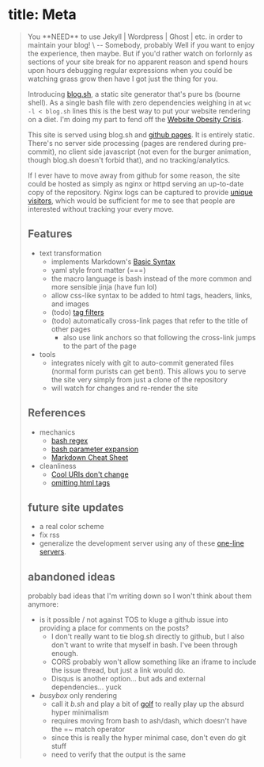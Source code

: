 title: Meta
===

<blockquote cite="somebody.somewhere"-> You **NEED** to use Jekyll | Wordpress | Ghost | etc. in order to maintain your blog! \
	-- Somebody, probably
Well if you want to enjoy the experience, then maybe. But if you'd rather watch on forlornly as sections of your site break
for no apparent reason and spend hours upon hours debugging regular expressions when you could be watching grass grow then have I got just the thing for you.

Introducing [blog.sh](https://github.com/toombs-caeman/toombs-caeman.github.io/blob/master/blog.sh),
a static site generator that's pure bs (bourne shell).
As a single bash file with zero dependencies weighing in at `wc -l < blog.sh` lines this is the best way to put your website rendering on a diet.
I'm doing my part to fend off the [Website Obesity Crisis](https://idlewords.com/talks/website_obesity.htm).

This site is served using blog.sh and [github pages](https://pages.github.com/). It is entirely static.
There's no server side processing (pages are rendered during pre-commit), no client side javascript
(not even for the burger animation, though blog.sh doesn't forbid that), and no tracking/analytics.

If I ever have to move away from github for some reason, the site could be hosted as simply as nginx or httpd serving an up-to-date copy of the repository.
Nginx logs can be captured to provide [unique visitors](https://serverfault.com/questions/447370/how-to-count-unique-visitors-in-an-nginx-access-log),
which would be sufficient for me to see that people are interested without tracking your every move.

## Features
* text transformation
    * implements Markdown's [Basic Syntax](https://www.markdownguide.org/cheat-sheet/#basic-syntax)
    * yaml style front matter (===)
    * the macro language is bash instead of the more common and more sensible jinja (have fun lol)
    * allow css-like syntax to be added to html tags, headers, links, and images
    * (todo) [tag filters](https://webdesign.tutsplus.com/tutorials/how-to-build-a-filtering-component-in-pure-css--cms-33111)
    * (todo) automatically cross-link pages that refer to the title of other pages
        - also use link anchors so that following the cross-link jumps to the part of the page
* tools
    * integrates nicely with git to auto-commit generated files (normal form purists can get bent).
        This allows you to serve the site very simply from just a clone of the repository
    * will watch for changes and re-render the site


## References
* mechanics
    * [bash regex](https://www.gnu.org/software/bash/manual/html_node/Pattern-Matching.html#Pattern-Matching)
    * [bash parameter expansion](https://wiki-dev.bash-hackers.org/syntax/pe)
    * [Markdown Cheat Sheet](https://www.markdownguide.org/cheat-sheet/)
* cleanliness
    * [Cool URIs don't change](https://www.w3.org/Provider/Style/URI)
    * [omitting html tags](https://google.github.io/styleguide/htmlcssguide.html#Optional_Tags)


## future site updates
* a real color scheme
* fix rss
* generalize the development server using any of these [one-line servers](https://gist.github.com/willurd/5720255).

## abandoned ideas
probably bad ideas that I'm writing down so I won't think about them anymore:
* is it possible / not against TOS to kluge a github issue into providing a place for comments on the posts?
    - I don't really want to tie blog.sh directly to github, but I also don't want to write that myself in bash. I've
        been through enough.
    - CORS probably won't allow something like an iframe to include the issue thread, but just a link would do.
    - Disqus is another option... but ads and external dependencies... yuck
* *busybox* only rendering
    - call it *b.sh* and play a bit of [golf](https://code.golf/) to really play up the absurd hyper minimalism
    - requires moving from bash to ash/dash, which doesn't have the =~ match operator
    - since this is really the hyper minimal case, don't even do git stuff
    - need to verify that the output is the same

